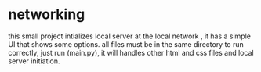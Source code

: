 # networking
this small project intializes local server at the local network , it has a simple UI that shows some options.
all files must be in the same directory to run correctly, just run (main.py), it will handles other html and css files and local server initiation. 
